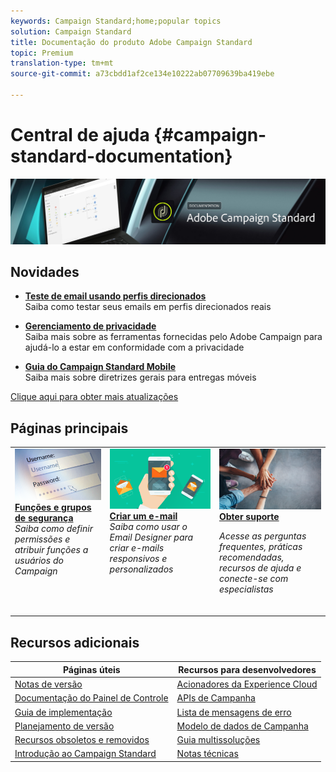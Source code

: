 ```yaml
---
keywords: Campaign Standard;home;popular topics
solution: Campaign Standard
title: Documentação do produto Adobe Campaign Standard
topic: Premium
translation-type: tm+mt
source-git-commit: a73cbdd1af2ce134e10222ab07709639ba419ebe

---
```



# Central de ajuda {#campaign-standard-documentation}

![](start/using/assets/do-not-localize/banner_acs_doc.jpg)

## Novidades

* **[Teste de email usando perfis direcionados](sending/using/testing-messages-using-target.md)**<br/>Saiba como testar seus emails em perfis direcionados reais

* **[Gerenciamento de privacidade](https://helpx.adobe.com/br/campaign/kb/campaign-privacy.html)**<br/>
Saiba mais sobre as ferramentas fornecidas pelo Adobe Campaign para ajudá-lo a estar em conformidade com a privacidade

* **[Guia do Campaign Standard Mobile](https://helpx.adobe.com/br/campaign/kb/acs-mobile.html)**<br/>
Saiba mais sobre diretrizes gerais para entregas móveis

[Clique aqui para obter mais atualizações](rn/using/documentation-updates.md)

## Páginas principais

<table>
<tr>
  <td valign="top">
    <a href="administration/using/about-access-management.md">
      <img alt="Funções" src="start/using/assets/roles.png"/>
    </a>
    <div>
    <a href="administration/using/about-access-management.md"><strong>Funções e grupos de segurança</strong></a>
    </div>
    <em>Saiba como definir permissões e atribuir funções a usuários do Campaign</em>
    <br>
  </td>
  <td valign="top">
    <a href="designing/using/designing-content-in-adobe-campaign.md">
      <img alt="Designer" src="start/using/assets/design.png" />
    </a>
    <div>
    <a href="designing/using/designing-content-in-adobe-campaign.md"><strong>Criar um e-mail</strong></a>
    </div>
    <em>Saiba como usar o Email Designer para criar e-mails responsivos e personalizados</em>
    <br>
  </td>
  <td valign="top">
       <img alt="Suporte" src="start/using/assets/do-not-localize/help.jpeg" />
    <div><a href="https://helpx.adobe.com/campaign/kb/ac-support.html">
    <strong>Obter suporte</strong></a>
    </div>
    <p><em>Acesse as perguntas frequentes, práticas recomendadas, recursos de ajuda e conecte-se com especialistas</em></p>
    <br>
  </td>
</tr>
</table>

## Recursos adicionais

| Páginas úteis | Recursos para desenvolvedores |
|---|---|
| [Notas de versão](rn/using/release-notes.md) | [Acionadores da Experience Cloud](integrating/using/about-adobe-experience-cloud-triggers.md) |
| [Documentação do Painel de Controle](https://docs.adobe.com/content/help/pt-BR/control-panel/using/control-panel-home.translate.html) | [APIs de Campanha](api/using/about-campaign-standard-apis.md) |
| [Guia de implementação](https://helpx.adobe.com/br/campaign/kb/campaign-standard-implementation-guide.html) | [Lista de mensagens de erro](https://docs.adobe.com/content/help/en/campaign-classic/technicalresources/error_messages/error_codes.html) |
| [Planejamento de versão](rn/using/release-planning.md) | [Modelo de dados de Campanha](developing/using/datamodel-introduction.md) |
| [Recursos obsoletos e removidos](https://helpx.adobe.com/br/campaign/kb/acs-deprecated-and-removed-features.html) | [Guia multissoluções](integrating/using/get-started-campaign-integrations.md) |
| [Introdução ao Campaign Standard](start/using/about-campaign-standard.md) | [Notas técnicas](https://helpx.adobe.com/br/campaign/kb/acs-article-list.html) |

